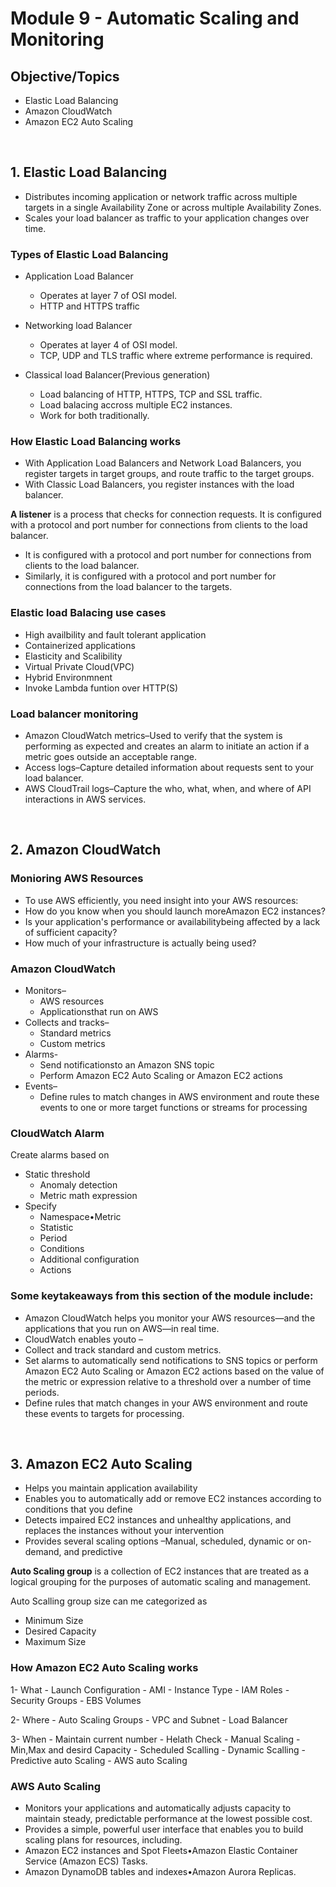 # Module 9 - Automatic Scaling and Monitoring

## Objective/Topics

- Elastic Load Balancing
- Amazon CloudWatch
- Amazon EC2 Auto Scaling

<br/>

## 1. Elastic Load Balancing

- Distributes incoming application or network traffic across multiple targets in a single Availability Zone or across multiple Availability Zones.
- Scales your load balancer as traffic to your application changes over time.

### Types of Elastic Load Balancing

- Application Load Balancer
    - Operates at layer 7 of OSI model.
    - HTTP and HTTPS traffic

- Networking load Balancer
    - Operates at layer 4 of OSI model.
    - TCP, UDP and TLS traffic where extreme performance is required.

- Classical load Balancer(Previous generation)
    - Load balancing of HTTP, HTTPS, TCP and SSL traffic.
    - Load balacing accross multiple EC2 instances.
    - Work for both traditionally.

### How Elastic Load Balancing works

- With Application Load Balancers and Network Load Balancers, you register targets in target groups, and route traffic to the target groups.
- With Classic Load Balancers, you register instances with the load balancer.

**A listener** is a process that checks for connection requests. It is configured with a protocol and port number for connections from clients to the load balancer. 
 - It is configured with a protocol and port number for connections from clients to the load balancer. 
 - Similarly, it is configured with a protocol and port number for connections from the load balancer to the targets. 

### Elastic load Balacing use cases

- High availbility and fault tolerant application
- Containerized applications
- Elasticity and Scalibility
- Virtual Private Cloud(VPC)
- Hybrid Environmnent
- Invoke Lambda funtion over HTTP(S)

### Load balancer monitoring

- Amazon CloudWatch metrics–Used to verify that the system is performing as expected and creates an alarm to initiate an action if a metric goes outside an acceptable range.
- Access logs–Capture detailed information about requests sent to your load balancer.
- AWS CloudTrail logs–Capture the who, what, when, and where of API interactions in AWS services.

<br/>

## 2. Amazon CloudWatch

### Monioring AWS Resources

- To use AWS efficiently, you need insight into your AWS resources:
- How do you know when you should launch moreAmazon EC2 instances?
- Is your application's performance or availabilitybeing affected by a lack of sufficient capacity?
- How much of your infrastructure is actually being used?

### Amazon CloudWatch

- Monitors–
    - AWS resources
    - Applicationsthat run on AWS
- Collects and tracks–
    - Standard metrics
    - Custom metrics
- Alarms-
    - Send notificationsto an Amazon SNS topic
    - Perform Amazon EC2 Auto Scaling or Amazon EC2 actions
- Events–
    - Define rules to match changes in AWS environment and route these events to one or more target functions or streams for processing

### CloudWatch Alarm
Create alarms based on 

- Static threshold
    - Anomaly detection
    - Metric math expression
- Specify 
    - Namespace•Metric
    - Statistic
    - Period
    - Conditions
    - Additional configuration
    - Actions


### Some keytakeaways from this section of the module include:
- Amazon CloudWatch helps you monitor your AWS resources—and the applications that you run on AWS—in real time.
- CloudWatch enables youto –
- Collect and track standard and custom metrics.
- Set alarms to automatically send notifications to SNS topics or perform Amazon EC2 Auto Scaling or Amazon EC2 actions based on the value of the metric or expression relative to a threshold over a number of time periods.
- Define rules that match changes in your AWS environment and route these events to targets for processing.


<br/>

## 3. Amazon EC2 Auto Scaling

- Helps you maintain application availability
- Enables you to automatically add or remove EC2 instances according to conditions that you define
- Detects impaired EC2 instances and unhealthy applications, and replaces the instances without your intervention
- Provides several scaling options –Manual, scheduled, dynamic or on-demand, and predictive

**Auto Scaling group** is a collection of EC2 instances that are treated as a logical grouping for the purposes of automatic scaling and management.

Auto Scalling group size can me categorized as
- Minimum Size
- Desired Capacity
- Maximum Size

### How Amazon EC2 Auto Scaling works
1- What
    - Launch Configuration
    - AMI
    - Instance Type
    - IAM Roles
    - Security Groups
    - EBS Volumes

2- Where
    - Auto Scaling Groups
    - VPC and Subnet
    - Load Balancer

3- When
    - Maintain current number
        - Helath Check
    - Manual Scaling
        - Min,Max and desird Capacity
    - Scheduled Scalling
    - Dynamic Scalling
    - Predictive auto Scaling
        - AWS auto Scaling

### AWS Auto Scaling

- Monitors your applications and automatically adjusts capacity to maintain steady, predictable performance at the lowest possible cost.
- Provides a simple, powerful user interface that enables you to build scaling plans for resources, including.
- Amazon EC2 instances and Spot Fleets•Amazon Elastic Container Service (Amazon ECS) Tasks.
- Amazon DynamoDB tables and indexes•Amazon Aurora Replicas.

<br/>

